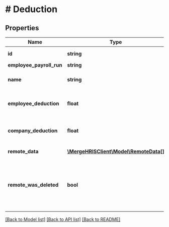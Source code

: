# # Deduction

## Properties

Name | Type | Description | Notes
------------ | ------------- | ------------- | -------------
**id** | **string** |  | [optional] [readonly]
**employee_payroll_run** | **string** |  | [optional]
**name** | **string** | The deduction&#39;s name. | [optional]
**employee_deduction** | **float** | The amount the employee is deducting. | [optional]
**company_deduction** | **float** | The amount the company is deducting. | [optional]
**remote_data** | [**\MergeHRISClient\Model\RemoteData[]**](RemoteData.md) |  | [optional] [readonly]
**remote_was_deleted** | **bool** | Indicates whether or not this object has been deleted by third party webhooks. | [optional]

[[Back to Model list]](../../README.md#models) [[Back to API list]](../../README.md#endpoints) [[Back to README]](../../README.md)
